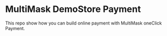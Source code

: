# MultiMask DemoStore Payment

This repo show how you can build online payment with MultiMask oneClick Payment.
